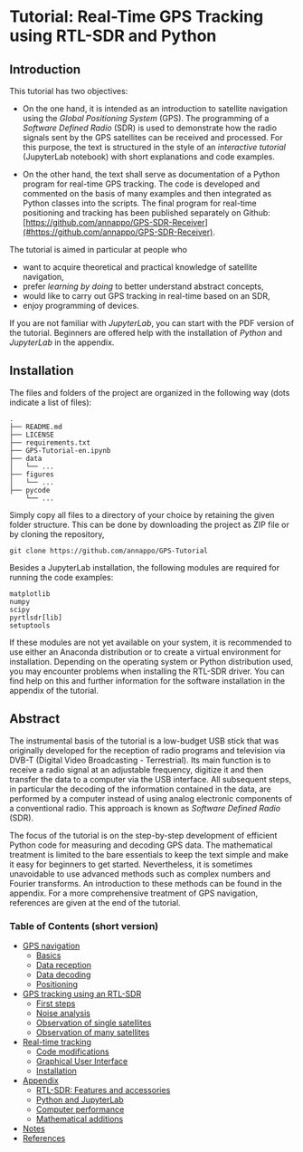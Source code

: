 # Tutorial: Real-Time GPS Tracking using RTL-SDR and Python

## Introduction

This tutorial has two objectives: 

- On the one hand, it is intended as an introduction to satellite navigation using the *Global Positioning System* (GPS). The programming of a *Software Defined Radio* (SDR) is used to demonstrate how the radio signals sent by the GPS satellites can be received and processed. For this purpose, the text is structured in the style of an *interactive tutorial* (JupyterLab notebook) with short explanations and code examples.
  
- On the other hand, the text shall serve as documentation of a Python program for real-time GPS tracking. The code is developed and commented on the basis of many examples and then integrated as Python classes into the scripts. The final program for real-time positioning and tracking has been published separately on Github: [https://github.com/annappo/GPS-SDR-Receiver](#https://github.com/annappo/GPS-SDR-Receiver).  

The tutorial is aimed in particular at people who

- want to acquire theoretical and practical knowledge of satellite navigation,
- prefer *learning by doing* to better understand abstract concepts,
- would like to carry out GPS tracking in real-time based on an SDR,
- enjoy programming of devices.

If you are not familiar with *JupyterLab*, you can start with the PDF version of the tutorial. Beginners are offered help with the installation of *Python* and *JupyterLab* in the appendix.


## Installation

The files and folders of the project are organized in the following way (dots indicate a list of files):

    .
    ├── README.md
    ├── LICENSE
    ├── requirements.txt
    ├── GPS-Tutorial-en.ipynb
    ├── data
    │   └── ...
    ├── figures
    │   └── ...
    ├── pycode
        └── ...

Simply copy all files to a directory of your choice by retaining the given folder structure. This can be done by downloading the project as ZIP file or by cloning the repository, 

```
git clone https://github.com/annappo/GPS-Tutorial
```

Besides a JupyterLab installation, the following modules are required for running the code examples:
 
    matplotlib
    numpy
    scipy
    pyrtlsdr[lib]
    setuptools

If these modules are not yet available on your system, it is recommended to use either an Anaconda distribution or to create a virtual environment for installation. Depending on the operating system or Python distribution used, you may encounter problems when installing the RTL-SDR driver. You can find help on this and further information for the software installation in the appendix of the tutorial.

## Abstract

The instrumental basis of the tutorial is a low-budget USB stick that was originally developed for the reception of radio programs and television via DVB-T (Digital Video Broadcasting - Terrestrial). Its main function is to receive a radio signal at an adjustable frequency, digitize it and then transfer the data to a computer via the USB interface. All subsequent steps, in particular the decoding of the information contained in the data, are performed by a computer instead of using analog electronic components of a conventional radio. This approach is known as *Software Defined Radio* (SDR). 

The focus of the tutorial is on the step-by-step development of efficient Python code for measuring and decoding GPS data. The mathematical treatment is limited to the bare essentials to keep the text simple and make it easy for beginners to get started. Nevertheless, it is sometimes unavoidable to use advanced methods such as complex numbers and Fourier transforms. An introduction to these methods can be found in the appendix. For a more comprehensive treatment of GPS navigation, references are given at the end of the tutorial.


### Table of Contents (short version)

* [GPS navigation](#GPS-navigation)
    * [Basics](#Basics)
    * [Data reception](#Data-reception)
    * [Data decoding](#Data-decoding)
    * [Positioning](#Positioning)
* [GPS tracking using an RTL-SDR](#GPS-tracking-using-an-RTL-SDR)
    * [First steps](#First-steps)
    * [Noise analysis](#Noise-analysis)
    * [Observation of single satellites](#Observation-of-single-satellites)
    * [Observation of many satellites](#Observation-of-many-satellites)
* [Real-time tracking](#Real-time-tracking)
    * [Code modifications](#Code-modifications)
    * [Graphical User Interface](#Graphical-User-Interface)
    * [Installation](#Installation)
* [Appendix](#Appendix)
    * [RTL-SDR: Features and accessories](#RTL-SDR:-Features-and-accessories)
    * [Python and JupyterLab](#Python-and-JupyterLab)
    * [Computer performance](#Computer-performance)
    * [Mathematical additions](#Mathematical-additions)
* [Notes](#Notes)
* [References](#References)

